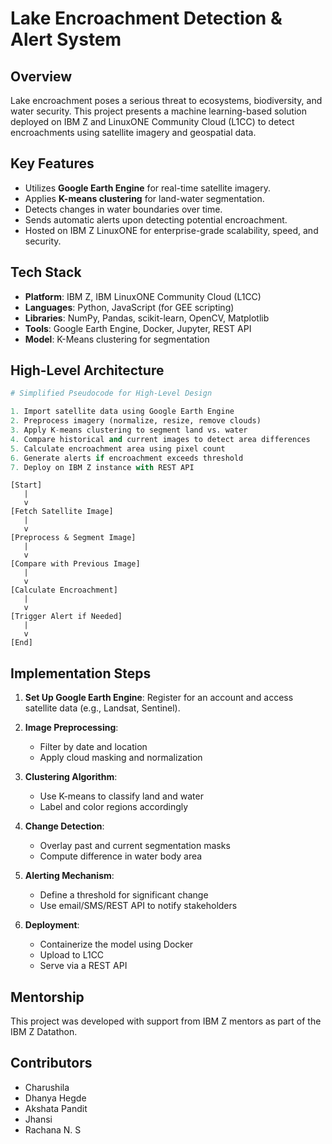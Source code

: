 # Lake Encroachment Detection & Alert System

## Overview

Lake encroachment poses a serious threat to ecosystems, biodiversity, and water security. This project presents a machine learning-based solution deployed on IBM Z and LinuxONE Community Cloud (L1CC) to detect encroachments using satellite imagery and geospatial data.

## Key Features

* Utilizes **Google Earth Engine** for real-time satellite imagery.
* Applies **K-means clustering** for land-water segmentation.
* Detects changes in water boundaries over time.
* Sends automatic alerts upon detecting potential encroachment.
* Hosted on IBM Z LinuxONE for enterprise-grade scalability, speed, and security.

## Tech Stack

* **Platform**: IBM Z, IBM LinuxONE Community Cloud (L1CC)
* **Languages**: Python, JavaScript (for GEE scripting)
* **Libraries**: NumPy, Pandas, scikit-learn, OpenCV, Matplotlib
* **Tools**: Google Earth Engine, Docker, Jupyter, REST API
* **Model**: K-Means clustering for segmentation

## High-Level Architecture

```python
# Simplified Pseudocode for High-Level Design

1. Import satellite data using Google Earth Engine
2. Preprocess imagery (normalize, resize, remove clouds)
3. Apply K-means clustering to segment land vs. water
4. Compare historical and current images to detect area differences
5. Calculate encroachment area using pixel count
6. Generate alerts if encroachment exceeds threshold
7. Deploy on IBM Z instance with REST API
```

```
[Start]
   |
   v
[Fetch Satellite Image]
   |
   v
[Preprocess & Segment Image]
   |
   v
[Compare with Previous Image]
   |
   v
[Calculate Encroachment]
   |
   v
[Trigger Alert if Needed]
   |
   v
[End]
```

## Implementation Steps

1. **Set Up Google Earth Engine**: Register for an account and access satellite data (e.g., Landsat, Sentinel).
2. **Image Preprocessing**:

   * Filter by date and location
   * Apply cloud masking and normalization
3. **Clustering Algorithm**:

   * Use K-means to classify land and water
   * Label and color regions accordingly
4. **Change Detection**:

   * Overlay past and current segmentation masks
   * Compute difference in water body area
5. **Alerting Mechanism**:

   * Define a threshold for significant change
   * Use email/SMS/REST API to notify stakeholders
6. **Deployment**:

   * Containerize the model using Docker
   * Upload to L1CC
   * Serve via a REST API

## Mentorship

This project was developed with support from IBM Z mentors as part of the IBM Z Datathon.

## Contributors

* Charushila
* Dhanya Hegde
* Akshata Pandit
* Jhansi
* Rachana N. S

